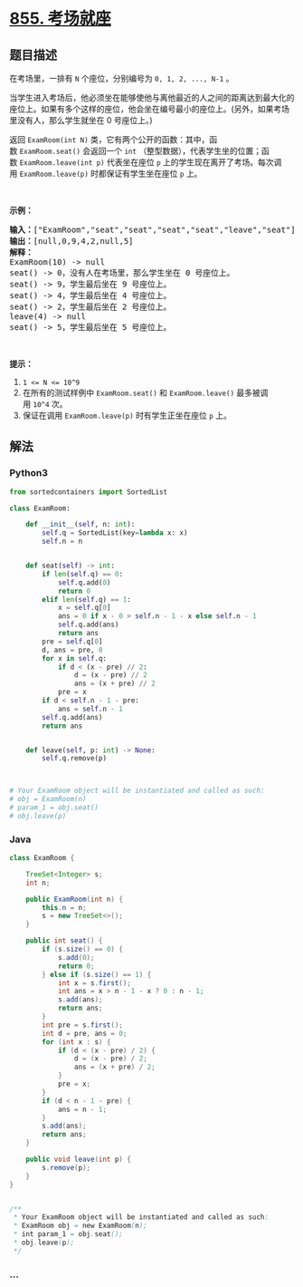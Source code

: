 # [855. 考场就座](https://leetcode-cn.com/problems/exam-room)



## 题目描述

<!-- 这里写题目描述 -->

<p>在考场里，一排有&nbsp;<code>N</code>&nbsp;个座位，分别编号为&nbsp;<code>0, 1, 2, ..., N-1</code>&nbsp;。</p>

<p>当学生进入考场后，他必须坐在能够使他与离他最近的人之间的距离达到最大化的座位上。如果有多个这样的座位，他会坐在编号最小的座位上。(另外，如果考场里没有人，那么学生就坐在 0 号座位上。)</p>

<p>返回&nbsp;<code>ExamRoom(int N)</code>&nbsp;类，它有两个公开的函数：其中，函数&nbsp;<code>ExamRoom.seat()</code>&nbsp;会返回一个&nbsp;<code>int</code>&nbsp;（整型数据），代表学生坐的位置；函数&nbsp;<code>ExamRoom.leave(int p)</code>&nbsp;代表坐在座位 <code>p</code> 上的学生现在离开了考场。每次调用&nbsp;<code>ExamRoom.leave(p)</code>&nbsp;时都保证有学生坐在座位&nbsp;<code>p</code>&nbsp;上。</p>

<p>&nbsp;</p>

<p><strong>示例：</strong></p>

<pre><strong>输入：</strong>[&quot;ExamRoom&quot;,&quot;seat&quot;,&quot;seat&quot;,&quot;seat&quot;,&quot;seat&quot;,&quot;leave&quot;,&quot;seat&quot;], [[10],[],[],[],[],[4],[]]
<strong>输出：</strong>[null,0,9,4,2,null,5]
<strong>解释：</strong>
ExamRoom(10) -&gt; null
seat() -&gt; 0，没有人在考场里，那么学生坐在 0 号座位上。
seat() -&gt; 9，学生最后坐在 9 号座位上。
seat() -&gt; 4，学生最后坐在 4 号座位上。
seat() -&gt; 2，学生最后坐在 2 号座位上。
leave(4) -&gt; null
seat() -&gt; 5，学生最后坐在 5 号座位上。
</pre>

<p>&nbsp;</p>

<p><strong>提示：</strong></p>

<ol>
	<li><code>1 &lt;= N &lt;= 10^9</code></li>
	<li>在所有的测试样例中&nbsp;<code>ExamRoom.seat()</code>&nbsp;和&nbsp;<code>ExamRoom.leave()</code>&nbsp;最多被调用&nbsp;<code>10^4</code>&nbsp;次。</li>
	<li>保证在调用&nbsp;<code>ExamRoom.leave(p)</code>&nbsp;时有学生正坐在座位 <code>p</code> 上。</li>
</ol>


## 解法

<!-- 这里可写通用的实现逻辑 -->

<!-- tabs:start -->

### **Python3**

<!-- 这里可写当前语言的特殊实现逻辑 -->

```python
from sortedcontainers import SortedList

class ExamRoom:

    def __init__(self, n: int):
        self.q = SortedList(key=lambda x: x)
        self.n = n


    def seat(self) -> int:
        if len(self.q) == 0:
            self.q.add(0)
            return 0
        elif len(self.q) == 1:
            x = self.q[0]
            ans = 0 if x - 0 > self.n - 1 - x else self.n - 1
            self.q.add(ans)
            return ans
        pre = self.q[0]
        d, ans = pre, 0
        for x in self.q:
            if d < (x - pre) // 2:
                d = (x - pre) // 2
                ans = (x + pre) // 2
            pre = x
        if d < self.n - 1 - pre:
            ans = self.n - 1
        self.q.add(ans)
        return ans


    def leave(self, p: int) -> None:
        self.q.remove(p)



# Your ExamRoom object will be instantiated and called as such:
# obj = ExamRoom(n)
# param_1 = obj.seat()
# obj.leave(p)
```

### **Java**

<!-- 这里可写当前语言的特殊实现逻辑 -->

```java
class ExamRoom {

    TreeSet<Integer> s;
    int n;

    public ExamRoom(int n) {
        this.n = n;
        s = new TreeSet<>();
    }

    public int seat() {
        if (s.size() == 0) {
            s.add(0);
            return 0;
        } else if (s.size() == 1) {
            int x = s.first();
            int ans = x > n - 1 - x ? 0 : n - 1;
            s.add(ans);
            return ans;
        }
        int pre = s.first();
        int d = pre, ans = 0;
        for (int x : s) {
            if (d < (x - pre) / 2) {
                d = (x - pre) / 2;
                ans = (x + pre) / 2;
            }
            pre = x;
        }
        if (d < n - 1 - pre) {
            ans = n - 1;
        }
        s.add(ans);
        return ans;
    }

    public void leave(int p) {
        s.remove(p);
    }
}


/**
 * Your ExamRoom object will be instantiated and called as such:
 * ExamRoom obj = new ExamRoom(n);
 * int param_1 = obj.seat();
 * obj.leave(p);
 */
```

### **...**

```

```

<!-- tabs:end -->
